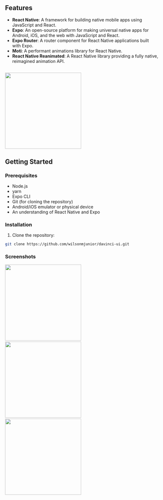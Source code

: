 ## Features

- **React Native**: A framework for building native mobile apps using JavaScript and React.
- **Expo**: An open-source platform for making universal native apps for Android, iOS, and the web with JavaScript and React.
- **Expo Router**: A router component for React Native applications built with Expo.
- **Moti**: A performant animations library for React Native.
- **React Native Reanimated**: A React Native library providing a fully native, reimagined animation API.

## 

<img src="https://github.com/wilsonmjunior/davinci-app/assets/11083214/ccfa7abe-9d5e-4093-b6d6-6b10b2ab38cc" width="250" />

## Getting Started

### Prerequisites

- Node.js
- yarn
- Expo CLI
- Git (for cloning the repository)
- Android/iOS emulator or physical device
- An understanding of React Native and Expo 

### Installation

1. Clone the repository:
  ```bash
git clone https://github.com/wilsonmjunior/davinci-ui.git
```

### Screenshots 

<img src="https://github.com/wilsonmjunior/davinci-app/assets/11083214/beed78b1-e51d-4e49-baeb-18dc6a5335b9" width="250" />&nbsp;
<img src="https://github.com/wilsonmjunior/davinci-app/assets/11083214/c787231f-feec-4245-a03c-a9ec9b08d707" width="250" />&nbsp;
<img src="https://github.com/wilsonmjunior/davinci-app/assets/11083214/6d42248f-3427-4c53-8fc7-c4c68dc462cc" width="250" />

